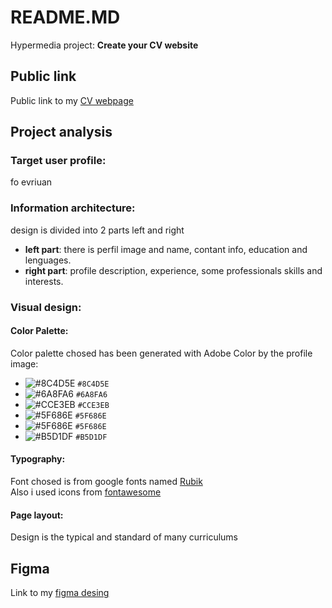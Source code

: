 # README.MD
Hypermedia project: **Create your CV website**

## Public link
Public link to my [CV webpage](https://oleksandrarman.github.io/)

## Project analysis
### Target user profile:
fo evriuan

### Information architecture:
design is divided into 2 parts left and right
* **left part**: there is perfil image and name, contant info, education and lenguages.
* **right part**: profile description, experience, some professionals skills and interests.

### Visual design:
#### Color Palette:
Color palette chosed has been generated with Adobe Color by the profile image:
- ![#8C4D5E](https://readme-swatches.vercel.app/8C4D5E) `#8C4D5E`
- ![#6A8FA6](https://readme-swatches.vercel.app/6A8FA6) `#6A8FA6`
- ![#CCE3EB](https://readme-swatches.vercel.app/CCE3EB) `#CCE3EB`
- ![#5F686E](https://readme-swatches.vercel.app/5F686E) `#5F686E`
- ![#5F686E](https://readme-swatches.vercel.app/5F686E) `#5F686E`
- ![#B5D1DF](https://readme-swatches.vercel.app/B5D1DF) `#B5D1DF`

#### Typography:
Font chosed is from google fonts named [Rubik](https://fonts.google.com/specimen/Rubik?query=rubik)  
Also i used icons from [fontawesome](https://fontawesome.com/v4/icons/)

#### Page layout:
Design is the typical and standard of many curriculums  

## Figma
Link to my [figma desing](https://oleksandrarman.github.io/)
